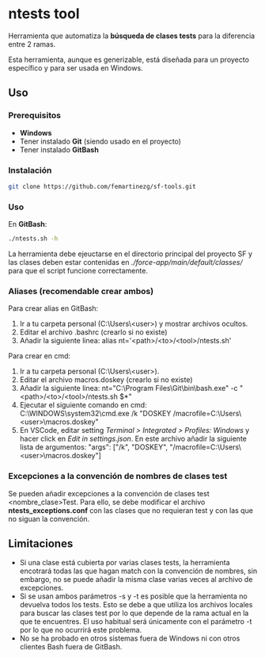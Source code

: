 # ntests tool

Herramienta que automatiza la **búsqueda de clases tests** para la diferencia entre 2 ramas.

Esta herramienta, aunque es generizable, está diseñada para un proyecto específico y para ser usada en Windows.

## Uso

### Prerequisitos
- **Windows**
- Tener instalado **Git** (siendo usado en el proyecto)
- Tener instalado **GitBash**

### Instalación

```sh
git clone https://github.com/femartinezg/sf-tools.git
```

### Uso

En **GitBash**:
```sh
./ntests.sh -h
```

La herramienta debe ejeuctarse en el directorio principal del proyecto SF y las clases deben estar contenidas en *./force-app/main/default/classes/* para que el script funcione correctamente.

### Aliases (recomendable crear ambos)

Para crear alias en GitBash:

1. Ir a tu carpeta personal (C:\Users\\\<user>) y mostrar archivos ocultos.
2. Editar el archivo .bashrc (crearlo si no existe)
3. Añadir la siguiente linea: alias nt='\<path>/\<to>/\<tool>/ntests.sh'

Para crear en cmd:

1. Ir a tu carpeta personal (C:\Users\\\<user>).
2. Editar el archivo macros.doskey (crearlo si no existe)
3. Añadir la siguiente linea: nt="C:\Program Files\Git\bin\bash.exe" -c "\<path>/\<to>/\<tool>/ntests.sh $*"
4. Ejecutar el siguiente comando en cmd: C:\WINDOWS\system32\cmd.exe /k "DOSKEY /macrofile=C:\Users\\\<user>\macros.doskey"
5. En VSCode, editar setting *Terminal > Integrated > Profiles: Windows* y hacer click en *Edit in settings.json*. En este archivo añadir la siguiente lista de argumentos: "args": ["/k", "DOSKEY", "/macrofile=C:\\Users\\\<user>\\macros.doskey"]

### Excepciones a la convención de nombres de clases test

Se pueden añadir excepciones a la convención de clases test <nombre_clase>Test.
Para ello, se debe modificar el archivo **ntests_exceptions.conf** con las clases
que no requieran test y con las que no siguan la convención.

## Limitaciones

- Si una clase está cubierta por varias clases tests, la herramienta encotrará todas las que hagan match con la convención de nombres, sin embargo, no se puede añadir la misma clase varias veces al archivo de excepciones.
- Si se usan ambos parámetros -s y -t es posible que la herramienta no devuelva todos los tests. Esto se debe a que utiliza los archivos locales para buscar las clases test por lo que depende de la rama actual en la que te encuentres. El uso habitual será únicamente con el parámetro -t por lo que no ocurrirá este problema.
- No se ha probado en otros sistemas fuera de Windows ni con otros clientes Bash fuera de GitBash.